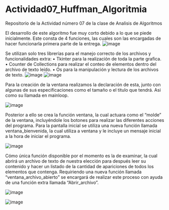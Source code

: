 # Actividad07_Huffman_Algoritmia
Repositorio de la Actividad número 07 de la clase de Analisis de Algoritmos

El desarrollo de este algoritmo fue muy corto debido a lo que se piede inicialmente. Este consta de 4 funciones, las cuales son las encargadas de hacer funcionarla primera parte de la entrega. 
 ![image](https://github.com/AlvaroGC03/Actividad07_Huffman_Algoritmia/assets/117245163/f9ed5734-e0ab-455c-864f-06bdfa59ee8d)

Se utilizan solo tres librerías para el manejo correcto de los archivos y funcionalidades extra: 
•	Tkinter para la realización de toda la parte grafica. 
•	Counter de Collections para realizar el conteo de elementos dentro del archivo de texto leído.
•	Os para la manipulación y lectura de los archivos de texto. 
![image](https://github.com/AlvaroGC03/Actividad07_Huffman_Algoritmia/assets/117245163/1f689418-a940-4f91-adb9-f5f6ef33b5f1)
![image](https://github.com/AlvaroGC03/Actividad07_Huffman_Algoritmia/assets/117245163/14eb3376-2ef9-4f56-901a-5ceb9e540bef)


Para la creación de la ventana realizamos la declaración de esta, junto con algunas de sus especificaciones como el tamaño o el titulo que tendrá. Asi como su llamada en mainloop. 

![image](https://github.com/AlvaroGC03/Actividad07_Huffman_Algoritmia/assets/117245163/451e33f1-0eb6-48a4-a7a8-82e8ff68ac1d)

 
Posterior a ello se crea la función ventana, la cual actuara como el “molde” de la ventana, incluyéndole los botones para realizar las diferentes acciones del programa. 
Para la pantalla inicial se utiliza una nueva función llamada ventana_bienvenida, la cual utiliza a ventana y le incluye un mensaje inicial a la hora de iniciar el programa. 

![image](https://github.com/AlvaroGC03/Actividad07_Huffman_Algoritmia/assets/117245163/69be324f-73c8-4d80-9485-c648d11868cd)

 
Cómo única función disponible por el momento es la de examinar, la cual abrirá un archivo de texto de nuestra elección para después leer su contenido y hacer un listado de la cantidad de apariciones de todos los elementos que contenga. Requiriendo una nueva función llamada “ventana_archivo_abierto” se encargará de realizar este proceso con ayuda de una función extra llamada “Abrir_archivo”. 
 
![image](https://github.com/AlvaroGC03/Actividad07_Huffman_Algoritmia/assets/117245163/be171ee3-3228-4661-8684-b670a0157b00)

 ![image](https://github.com/AlvaroGC03/Actividad07_Huffman_Algoritmia/assets/117245163/52980ad1-115c-4b5c-9da6-f9c0eb3051eb)


